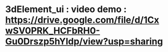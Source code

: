 # 3dElement_ui : video demo : https://drive.google.com/file/d/1CxwSV0PRK_HCFbRH0-Gu0Drszp5hYldp/view?usp=sharing
